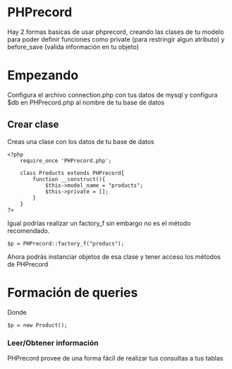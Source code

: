 # PHPrecord 

Hay 2 formas basicas de usar phprecord,
creando las clases de tu modelo para poder definir
funciones como private (para restringir algun atributo) y
before_save (valida información en tu objeto) 

# Empezando

Configura el archivo connection.php con tus datos de mysql
y configura $db en PHPrecord.php al nombre de tu base de datos

## Crear clase

Creas una clase con los datos de tu base de datos 
```
<?php
    require_once 'PHPrecord.php';

    class Products extends PHPrecord{
        function __construct(){
            $this->model_name = "products";
            $this->private = [];
        }
    }
?>

```

Igual podrías realizar un factory_f sin embargo no es el método recomendado.
```
$p = PHPrecord::factory_f("producs");
```

Ahora podrás instanciar objetos de esa clase y tener acceso los métodos de PHPrecord

# Formación de queries

Donde
```
$p = new Product();
```
### Leer/Obtener información

PHPrecord provee de una forma fácil de realizar tus consultas a tus tablas 
